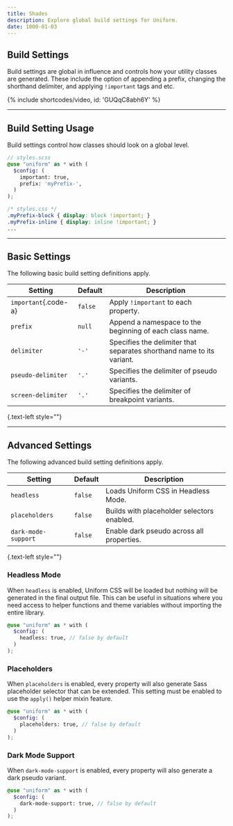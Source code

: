 ```yaml
---
title: Shades
description: Explore global build settings for Uniform.
date: 1000-01-03
---
```


## Build Settings

Build settings are global in influence and controls how your utility classes are generated. These include the option of appending a prefix, changing the shorthand delimiter, and applying `!important` tags and etc.

{% include shortcodes/video, id: 'GUQqC8abh6Y' %}

---

## Build Setting Usage

Build settings control how classes should look on a global level.

```scss
// styles.scss
@use "uniform" as * with (
  $config: (
    important: true,
    prefix: 'myPrefix-',
  )
);
```

```css
/* styles.css */
.myPrefix-block { display: block !important; }
.myPrefix-inline { display: inline !important; }
...
```

---

## Basic Settings

The following basic build setting definitions apply.

| Setting | Default | Description |
| - | - | - |
| `important`{.code-a} | `false` | Apply `!important` to each property. |
| `prefix` | `null` | Append a namespace to the beginning of each class name. |
| `delimiter` | `'-'` | Specifies the delimiter that separates shorthand name to its variant. |
| `pseudo-delimiter` | `'.'` | Specifies the delimiter of pseudo variants. |
| `screen-delimiter` | `'.'` | Specifies the delimiter of breakpoint variants. |

{.text-left style=""}

---

## Advanced Settings

The following advanced build setting definitions apply.

| Setting | Default | Description |
| - | - | - |
| `headless` | `false` | Loads Uniform CSS in Headless Mode. |
| `placeholders` | `false` | Builds with placeholder selectors enabled. |
| `dark-mode-support` | `false` | Enable dark pseudo across all properties. |

{.text-left style=""}

### Headless Mode

When `headless` is enabled, Uniform CSS will be loaded but nothing will be generated in the final output file. This can be useful in situations where you need access to helper functions and theme variables without importing the entire library.

```scss
@use "uniform" as * with (
  $config: (
    headless: true, // false by default
  )
);
```

### Placeholders

When `placeholders` is enabled, every property will also generate Sass placeholder selector that can be extended. This setting must be enabled to use the `apply()` helper mixin feature.

```scss
@use "uniform" as * with (
  $config: (
    placeholders: true, // false by default
  )
);
```

### Dark Mode Support

When `dark-mode-support` is enabled, every property will also generate a dark pseudo variant.

```scss
@use "uniform" as * with (
  $config: (
    dark-mode-support: true, // false by default
  )
);
```
